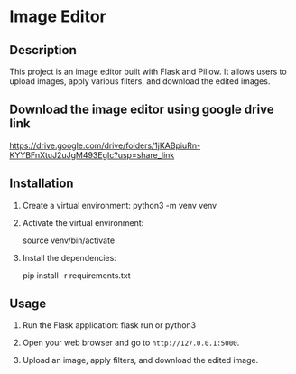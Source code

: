 # Image Editor

## Description
This project is an image editor built with Flask and Pillow. It allows users to upload images, apply various filters, and download the edited images.

## Download the image editor using google drive link

https://drive.google.com/drive/folders/1jKABpiuRn-KYYBFnXtuJ2uJgM493EgIc?usp=share_link

## Installation

1. Create a virtual environment:
    python3 -m venv venv
 

2. Activate the virtual environment:
    
    source venv/bin/activate

3. Install the dependencies:
    
    pip install -r requirements.txt

## Usage

1. Run the Flask application:
    flask run or python3

2. Open your web browser and go to `http://127.0.0.1:5000`.

3. Upload an image, apply filters, and download the edited image.
